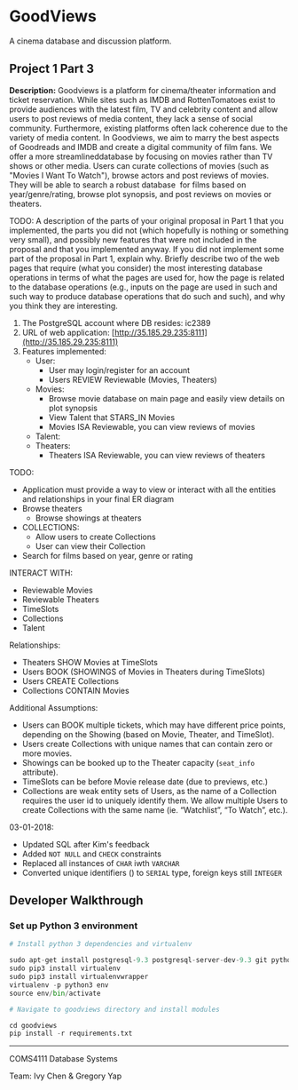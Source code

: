 # GoodViews

A cinema database and discussion platform.

## Project 1 Part 3

**Description:** Goodviews is a platform for cinema/theater information and ticket reservation. While sites such as IMDB and RottenTomatoes exist to provide audiences with the latest film, TV and celebrity content and allow users to post reviews of media content, they lack a sense of social community. Furthermore, existing platforms often lack coherence due to the variety of media content. In Goodviews, we aim to marry the best aspects of Goodreads and IMDB and create a digital community of film fans. We offer a more ​streamlined ​database by focusing on movies rather than TV shows or other media. Users can curate ​collections ​of movies (such as "Movies I Want To Watch"), browse actors and post ​reviews ​of movies. They will be able to search a ​robust database ​ for films based on year/genre/rating, browse
plot synopsis, and post reviews on movies or theaters.

TODO:
A description of the parts of your original proposal in Part 1 that you implemented, the parts you did not (which hopefully is nothing or something very small), and possibly new features that were not included in the proposal and that you implemented anyway. If you did not implement some part of the proposal in Part 1, explain why.
Briefly describe two of the web pages that require (what you consider) the most interesting database operations in terms of what the pages are used for, how the page is related to the database operations (e.g., inputs on the page are used in such and such way to produce database operations that do such and such), and why you think they are interesting.

1. The PostgreSQL account where DB resides: ic2389
2. URL of web application: [http://35.185.29.235:8111](http://35.185.29.235:8111)
3. Features implemented:
    - User:
        - User may login/register for an account
        - Users REVIEW Reviewable (Movies, Theaters)
    - Movies:
        - Browse movie database on main page and easily view details on plot synopsis
        - View Talent that STARS_IN Movies
        - Movies ISA Reviewable, you can view reviews of movies
    - Talent:
    - Theaters:
        - Theaters ISA Reviewable, you can view reviews of theaters

TODO:
- Application must provide a way to view or interact with all the entities and relationships in your final ER diagram
- Browse theaters
    - Browse showings at theaters
- COLLECTIONS:
    - Allow users to create Collections
    - User can view their Collection
- Search for films based on year, genre or rating

INTERACT WITH:
- Reviewable Movies
- Reviewable Theaters
- TimeSlots
- Collections
- Talent

Relationships:
- Theaters SHOW Movies at TimeSlots
- Users BOOK (SHOWINGS of Movies in Theaters during TimeSlots)
- Users CREATE Collections
- Collections CONTAIN Movies

Additional Assumptions:
- Users can BOOK multiple tickets, which may have different price points,
depending on the Showing (based on Movie, Theater, and TimeSlot).
- Users create Collections with unique names that can contain zero or more
movies.
- Showings can be booked up to the Theater capacity (`seat_info` attribute).
- TimeSlots can be before Movie release date (due to previews, etc.)
- Collections are weak entity sets of Users, as the name of a Collection
requires the user id to uniquely identify them. We allow multiple Users to
create Collections with the same name (ie. “Watchlist”, “To Watch”, etc.).


03-01-2018:

- Updated SQL after Kim's feedback
- Added `NOT NULL` and `CHECK` constraints
- Replaced all instances of `CHAR` iwth `VARCHAR`
- Converted unique identifiers (<id>) to `SERIAL` type, foreign keys still `INTEGER`



## Developer Walkthrough

### Set up Python 3 environment

```py
# Install python 3 dependencies and virtualenv

sudo apt-get install postgresql-9.3 postgresql-server-dev-9.3 git python3-dev python3-pip
sudo pip3 install virtualenv
sudo pip3 install virtualenvwrapper
virtualenv -p python3 env
source env/bin/activate

# Navigate to goodviews directory and install modules

cd goodviews
pip install -r requirements.txt
```

---

COMS4111 Database Systems

Team: Ivy Chen & Gregory Yap
